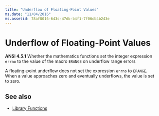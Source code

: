 ```yaml
---
title: "Underflow of Floating-Point Values"
ms.date: "11/04/2016"
ms.assetid: 78af8016-643c-47db-b4f1-7f06cb4b243e
---
```

# Underflow of Floating-Point Values

**ANSI 4.5.1** Whether the mathematics functions set the integer expression `errno` to the value of the macro `ERANGE` on underflow range errors

A floating-point underflow does not set the expression `errno` to `ERANGE`. When a value approaches zero and eventually underflows, the value is set to zero.

## See also

- [Library Functions](../c-language/library-functions.md)
